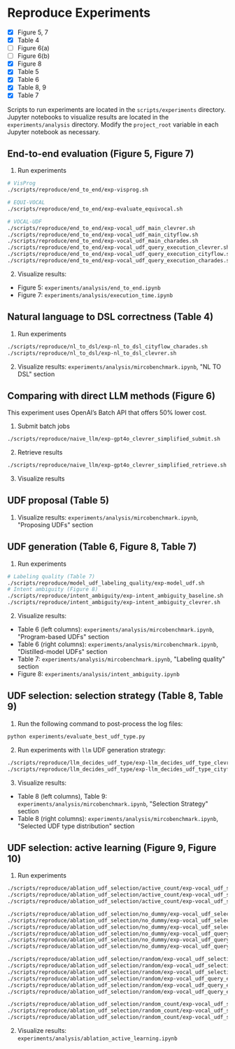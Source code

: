 # Reproduce Experiments

- [x] Figure 5, 7
- [x] Table 4
- [ ] Figure 6(a)
- [ ] Figure 6(b)
- [x] Figure 8
- [x] Table 5
- [x] Table 6
- [x] Table 8, 9
- [x] Table 7

Scripts to run experiments are located in the `scripts/experiments` directory. Jupyter notebooks to visualize results are located in the `experiments/analysis` directory. Modify the `project_root` variable in each Jupyter notebook as necessary.

## End-to-end evaluation (Figure 5, Figure 7)

1. Run experiments
```bash
# VisProg
./scripts/reproduce/end_to_end/exp-visprog.sh

# EQUI-VOCAL
./scripts/reproduce/end_to_end/exp-evaluate_equivocal.sh

# VOCAL-UDF
./scripts/reproduce/end_to_end/exp-vocal_udf_main_clevrer.sh
./scripts/reproduce/end_to_end/exp-vocal_udf_main_cityflow.sh
./scripts/reproduce/end_to_end/exp-vocal_udf_main_charades.sh
./scripts/reproduce/end_to_end/exp-vocal_udf_query_execution_clevrer.sh
./scripts/reproduce/end_to_end/exp-vocal_udf_query_execution_cityflow.sh
./scripts/reproduce/end_to_end/exp-vocal_udf_query_execution_charades.sh
```
2. Visualize results:
- Figure 5: `experiments/analysis/end_to_end.ipynb`
- Figure 7: `experiments/analysis/execution_time.ipynb`

## Natural language to DSL correctness (Table 4)
1. Run experiments
```bash
./scripts/reproduce/nl_to_dsl/exp-nl_to_dsl_cityflow_charades.sh
./scripts/reproduce/nl_to_dsl/exp-nl_to_dsl_clevrer.sh
```
2. Visualize results: `experiments/analysis/mircobenchmark.ipynb`, "NL TO DSL" section

## Comparing with direct LLM methods (Figure 6)
This experiment uses OpenAI’s Batch API that offers 50% lower cost.

1. Submit batch jobs
```bash
./scripts/reproduce/naive_llm/exp-gpt4o_clevrer_simplified_submit.sh
```

2. Retrieve results
```bash
./scripts/reproduce/naive_llm/exp-gpt4o_clevrer_simplified_retrieve.sh
```

3. Visualize results


## UDF proposal (Table 5)
1. Visualize results: `experiments/analysis/mircobenchmark.ipynb`, "Proposing UDFs" section

## UDF generation (Table 6, Figure 8, Table 7)
1. Run experiments
```bash
# Labeling quality (Table 7)
./scripts/reproduce/model_udf_labeling_quality/exp-model_udf.sh
# Intent ambiguity (Figure 8)
./scripts/reproduce/intent_ambiguity/exp-intent_ambiguity_baseline.sh
./scripts/reproduce/intent_ambiguity/exp-intent_ambiguity_clevrer.sh
```

2. Visualize results:
- Table 6 (left columns): `experiments/analysis/mircobenchmark.ipynb`, "Program-based UDFs" section
- Table 6 (right columns): `experiments/analysis/mircobenchmark.ipynb`, "Distilled-model UDFs" section
- Table 7: `experiments/analysis/mircobenchmark.ipynb`, "Labeling quality" section
- Figure 8: `experiments/analysis/intent_ambiguity.ipynb`

## UDF selection: selection strategy (Table 8, Table 9)
1. Run the following command to post-process the log files:
```bash
python experiments/evaluate_best_udf_type.py
```

2. Run experiments with `llm` UDF generation strategy:
```bash
./scripts/reproduce/llm_decides_udf_type/exp-llm_decides_udf_type_clevrer.sh
./scripts/reproduce/llm_decides_udf_type/exp-llm_decides_udf_type_cityflow_charades.sh
```

3. Visualize results:
- Table 8 (left columns), Table 9: `experiments/analysis/mircobenchmark.ipynb`, "Selection Strategy" section
- Table 8 (right columns): `experiments/analysis/mircobenchmark.ipynb`, "Selected UDF type distribution" section


## UDF selection: active learning (Figure 9, Figure 10)
1. Run experiments
```bash
./scripts/reproduce/ablation_udf_selection/active_count/exp-vocal_udf_selection_active_clevrer.sh
./scripts/reproduce/ablation_udf_selection/active_count/exp-vocal_udf_selection_active_cityflow.sh
./scripts/reproduce/ablation_udf_selection/active_count/exp-vocal_udf_selection_active_charades.sh

./scripts/reproduce/ablation_udf_selection/no_dummy/exp-vocal_udf_selection_no_dummy_clevrer.sh
./scripts/reproduce/ablation_udf_selection/no_dummy/exp-vocal_udf_selection_no_dummy_cityflow.sh
./scripts/reproduce/ablation_udf_selection/no_dummy/exp-vocal_udf_selection_no_dummy_charades.sh
./scripts/reproduce/ablation_udf_selection/no_dummy/exp-vocal_udf_query_execution_no_dummy_clevrer.sh
./scripts/reproduce/ablation_udf_selection/no_dummy/exp-vocal_udf_query_execution_no_dummy_cityflow.sh
./scripts/reproduce/ablation_udf_selection/no_dummy/exp-vocal_udf_query_execution_no_dummy_charades.sh

./scripts/reproduce/ablation_udf_selection/random/exp-vocal_udf_selection_random_clevrer.sh
./scripts/reproduce/ablation_udf_selection/random/exp-vocal_udf_selection_random_cityflow.sh
./scripts/reproduce/ablation_udf_selection/random/exp-vocal_udf_selection_random_charades.sh
./scripts/reproduce/ablation_udf_selection/random/exp-vocal_udf_query_execution_random_clevrer.sh
./scripts/reproduce/ablation_udf_selection/random/exp-vocal_udf_query_execution_random_cityflow.sh
./scripts/reproduce/ablation_udf_selection/random/exp-vocal_udf_query_execution_random_charades.sh

./scripts/reproduce/ablation_udf_selection/random_count/exp-vocal_udf_selection_random_clevrer.sh
./scripts/reproduce/ablation_udf_selection/random_count/exp-vocal_udf_selection_random_cityflow.sh
./scripts/reproduce/ablation_udf_selection/random_count/exp-vocal_udf_selection_random_charades.sh
```

2. Visualize results: `experiments/analysis/ablation_active_learning.ipynb`